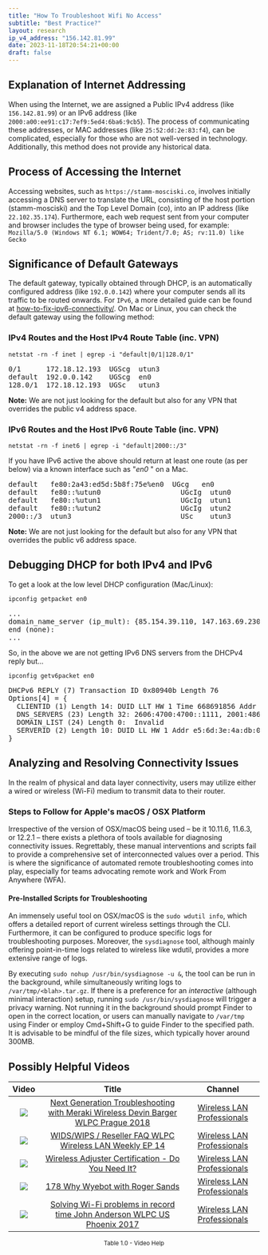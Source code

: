 ```yaml
---
title: "How To Troubleshoot Wifi No Access"
subtitle: "Best Practice?"
layout: research
ip_v4_address: "156.142.81.99"
date: 2023-11-18T20:54:21+00:00
draft: false
---
```


## Explanation of Internet Addressing

When using the Internet, we are assigned a Public IPv4 address (like `156.142.81.99`) or an IPv6 address (like `2000:a00:ee91:c17:7ef9:5ed4:6ba6:9cb5`). The process of communicating these addresses, or MAC addresses (like `25:52:dd:2e:83:f4`), can be complicated, especially for those who are not well-versed in technology. Additionally, this method does not provide any historical data.
## Process of Accessing the Internet

Accessing websites, such as `https://stamm-mosciski.co`, involves initially accessing a DNS server to translate the URL, consisting of the host portion (stamm-mosciski) and the Top Level Domain (co), into an IP address (like `22.102.35.174`). Furthermore, each web request sent from your computer and browser includes the type of browser being used, for example: <br>```Mozilla/5.0 (Windows NT 6.1; WOW64; Trident/7.0; AS; rv:11.0) like Gecko```
## Significance of Default Gateways

The default gateway, typically obtained through DHCP, is an automatically configured address (like `192.0.0.142`) where your computer sends all its traffic to be routed onwards. For `IPv6`, a more detailed guide can be found at [how-to-fix-ipv6-connectivity/](/blog/how-to-fix-ipv6-connectivity/). On Mac or Linux, you can check the default gateway using the following method:
### IPv4 Routes and the Host IPv4 Route Table (inc. VPN)
```netstat -rn -f inet | egrep -i "default|0/1|128.0/1"```

<pre>
0/1      172.18.12.193  UGScg  utun3
default  192.0.0.142    UGScg  en0
128.0/1  172.18.12.193  UGSc   utun3</pre>

**Note:** We are not just looking for the default but also for any VPN that overrides the public v4 address space.

### IPv6 Routes and the Host IPv6 Route Table (inc. VPN)
```netstat -rn -f inet6 | egrep -i "default|2000::/3"```

If you have IPv6 active the above should return at least one route (as per below) via a known interface such as "_en0_ " on a Mac. 

<pre>
default   fe80:2a43:ed5d:5b8f:75e%en0  UGcg   en0
default   fe80::%utun0                   UGcIg  utun0
default   fe80::%utun1                   UGcIg  utun1
default   fe80::%utun2                   UGcIg  utun2
2000::/3  utun3                          USc    utun3</pre>

**Note:** We are not just looking for the default but also for any VPN that overrides the public v6 address space.
<br>

## Debugging DHCP for both IPv4 and IPv6

To get a look at the low level DHCP configuration (Mac/Linux): 

```ipconfig getpacket en0```

<pre>
...
domain_name_server (ip_mult): {85.154.39.110, 147.163.69.230}
end (none):
...</pre>

So, in the above we are not getting IPv6 DNS servers from the DHCPv4 reply but...

```ipconfig getv6packet en0```

<pre>
DHCPv6 REPLY (7) Transaction ID 0x80940b Length 76
Options[4] = {
  CLIENTID (1) Length 14: DUID LLT HW 1 Time 668691856 Addr 25:52:dd:2e:83:f4
  DNS_SERVERS (23) Length 32: 2606:4700:4700::1111, 2001:4860:4860::8844
  DOMAIN_LIST (24) Length 0:  Invalid
  SERVERID (2) Length 10: DUID LL HW 1 Addr e5:6d:3e:4a:db:0a
}</pre>




## Analyzing and Resolving Connectivity Issues

In the realm of physical and data layer connectivity, users may utilize either a wired or wireless (Wi-Fi) medium to transmit data to their router.
### Steps to Follow for Apple's macOS / OSX Platform
Irrespective of the version of OSX/macOS being used – be it 10.11.6, 11.6.3, or 12.2.1 – there exists a plethora of tools available for diagnosing connectivity issues. Regrettably, these manual interventions and scripts fail to provide a comprehensive set of interconnected values over a period. This is where the significance of automated remote troubleshooting comes into play, especially for teams advocating remote work and Work From Anywhere (WFA).
#### Pre-Installed Scripts for Troubleshooting
An immensely useful tool on OSX/macOS is the `sudo wdutil info`, which offers a detailed report of current wireless settings through the CLI. Furthermore, it can be configured to produce specific logs for troubleshooting purposes. Moreover, the `sysdiagnose` tool, although mainly offering point-in-time logs related to wireless like wdutil, provides a more extensive range of logs.

By executing `sudo nohup /usr/bin/sysdiagnose -u &`, the tool can be run in the background, while simultaneously writing logs to `/var/tmp/<blah>.tar.gz`. If there is a preference for an *interactive* (although minimal interaction) setup, running `sudo /usr/bin/sysdiagnose` will trigger a privacy warning. Not running it in the background should prompt Finder to open in the correct location, or users can manually navigate to `/var/tmp` using Finder or employ Cmd+Shift+G to guide Finder to the specified path. It is advisable to be mindful of the file sizes, which typically hover around 300MB.
## Possibly Helpful Videos

<link href="/plugins/lity/css/lity.min.css" rel="stylesheet">
<script src="/plugins/lity/js/lity.min.js"></script>
<div class="table1-start"></div>

|Video | Title | Channel |
| :---: | :---: | :---: |
|<a href="https://www.youtube.com/watch?v=ZRZhgniImZM" data-lity><img src="https://i.ytimg.com/vi/ZRZhgniImZM/default.jpg" class="img-fluid"></a>|<a href="https://www.youtube.com/watch?v=ZRZhgniImZM" data-lity>Next Generation Troubleshooting with Meraki Wireless   Devin Barger   WLPC Prague 2018</a>|<a target="_blank" href="https://www.youtube.com/channel/UCIzBSS46vcqhwmBZ7ZpY-yg" >Wireless LAN Professionals</a>|
|<a href="https://www.youtube.com/watch?v=Xf7gieMiqGU" data-lity><img src="https://i.ytimg.com/vi/Xf7gieMiqGU/default.jpg" class="img-fluid"></a>|<a href="https://www.youtube.com/watch?v=Xf7gieMiqGU" data-lity>WIDS/WIPS / Reseller FAQ   WLPC Wireless LAN Weekly EP 14</a>|<a target="_blank" href="https://www.youtube.com/channel/UCIzBSS46vcqhwmBZ7ZpY-yg" >Wireless LAN Professionals</a>|
|<a href="https://www.youtube.com/watch?v=PVa0C60HgyM" data-lity><img src="https://i.ytimg.com/vi/PVa0C60HgyM/default.jpg" class="img-fluid"></a>|<a href="https://www.youtube.com/watch?v=PVa0C60HgyM" data-lity>Wireless Adjuster Certification - Do You Need It?</a>|<a target="_blank" href="https://www.youtube.com/channel/UCIzBSS46vcqhwmBZ7ZpY-yg" >Wireless LAN Professionals</a>|
|<a href="https://www.youtube.com/watch?v=qmt2DSkYT_k" data-lity><img src="https://i.ytimg.com/vi/qmt2DSkYT_k/default.jpg" class="img-fluid"></a>|<a href="https://www.youtube.com/watch?v=qmt2DSkYT_k" data-lity>178   Why Wyebot with Roger Sands</a>|<a target="_blank" href="https://www.youtube.com/channel/UCIzBSS46vcqhwmBZ7ZpY-yg" >Wireless LAN Professionals</a>|
|<a href="https://www.youtube.com/watch?v=s0FBo08Sw4A" data-lity><img src="https://i.ytimg.com/vi/s0FBo08Sw4A/default.jpg" class="img-fluid"></a>|<a href="https://www.youtube.com/watch?v=s0FBo08Sw4A" data-lity>Solving Wi-Fi problems in record time   John Anderson   WLPC US Phoenix 2017</a>|<a target="_blank" href="https://www.youtube.com/channel/UCIzBSS46vcqhwmBZ7ZpY-yg" >Wireless LAN Professionals</a>|

<center><small>Table 1.0 - Video Help</small></center>
 <br>
<div class="table1-end"></div>
<script type="text/javascript">
(function() {
    $('div.table1-start').nextUntil('div.table1-end', 'table').addClass('table thead-dark table-striped table-responsive rounded').attr('id', 't1');
    $('#t1').find('thead').addClass('thead-dark');
})();
</script>
